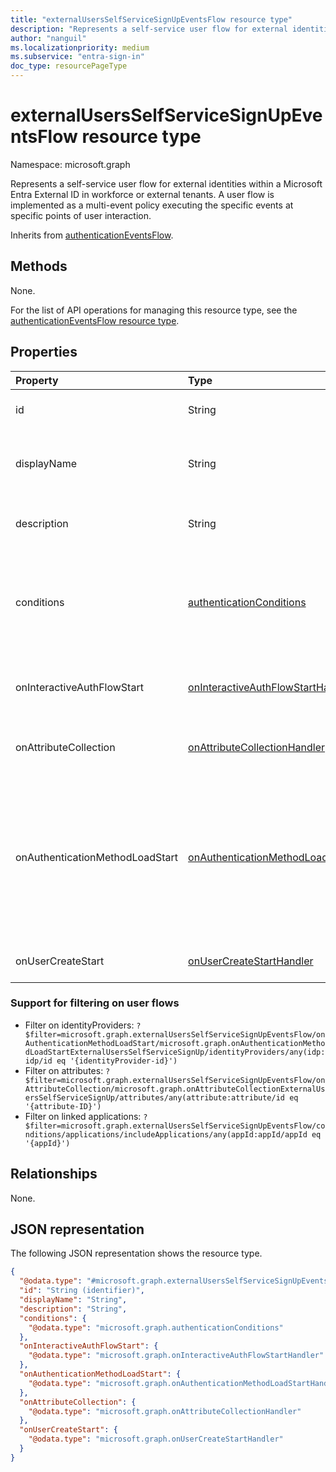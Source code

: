 ```yaml
---
title: "externalUsersSelfServiceSignUpEventsFlow resource type"
description: "Represents a self-service user flow for external identities within a Microsoft Entra External ID in workforce or external tenants."
author: "nanguil"
ms.localizationpriority: medium
ms.subservice: "entra-sign-in"
doc_type: resourcePageType
---
```


# externalUsersSelfServiceSignUpEventsFlow resource type

Namespace: microsoft.graph

Represents a self-service user flow for external identities within a Microsoft Entra External ID in workforce or external tenants. A user flow is implemented as a multi-event policy executing the specific events at specific points of user interaction.

Inherits from [authenticationEventsFlow](../resources/authenticationeventsflow.md).

## Methods
None.

For the list of API operations for managing this resource type, see the [authenticationEventsFlow resource type](../resources/authenticationeventsflow.md).

## Properties

|Property|Type|Description|
|:---|:---|:---|
|id|String|The unique identifier for the entity. Read-only. Inherited from [entity](../resources/entity.md).|
|displayName|String|Required. The display name for the events policy. Must be unique. Inherited from [authenticationEventsFlow](../resources/authenticationeventsflow.md).|
|description|String|Optional. The description of the events policy. Inherited from [authenticationEventsFlow](../resources/authenticationeventsflow.md).|
|conditions|[authenticationConditions](../resources/authenticationconditions.md)|Optional. The conditions representing the context of the authentication request which is used to decide whether the events policy is invoked. Inherited from [authenticationEventsFlow](../resources/authenticationeventsflow.md).|
|onInteractiveAuthFlowStart|[onInteractiveAuthFlowStartHandler](../resources/oninteractiveauthflowstarthandler.md)|Required. The configuration for what to invoke when an authentication flow is ready to be initiated. |
|onAttributeCollection|[onAttributeCollectionHandler](../resources/onattributecollectionhandler.md)|The configuration for what to invoke when attributes are ready to be collected from the user.|
|onAuthenticationMethodLoadStart|[onAuthenticationMethodLoadStartHandler](../resources/onauthenticationmethodloadstarthandler.md)|Required. The configuration for what to invoke when authentication methods are ready to be presented to the user. Must have at least one identity provider linked. <br/><br/> Supports `$filter` (`eq`). See [support for filtering on user flows](#support-for-filtering-on-user-flows) for syntax information. |
|onUserCreateStart|[onUserCreateStartHandler](../resources/onusercreatestarthandler.md)|The configuration for what to invoke during user creation.|

### Support for filtering on user flows

- Filter on identityProviders: `?$filter=microsoft.graph.externalUsersSelfServiceSignUpEventsFlow/onAuthenticationMethodLoadStart/microsoft.graph.onAuthenticationMethodLoadStartExternalUsersSelfServiceSignUp/identityProviders/any(idp:idp/id eq '{identityProvider-id}')`
- Filter on attributes: `?$filter=microsoft.graph.externalUsersSelfServiceSignUpEventsFlow/onAttributeCollection/microsoft.graph.onAttributeCollectionExternalUsersSelfServiceSignUp/attributes/any(attribute:attribute/id eq '{attribute-ID}')`
- Filter on linked applications: `?$filter=microsoft.graph.externalUsersSelfServiceSignUpEventsFlow/conditions/applications/includeApplications/any(appId:appId/appId eq '{appId}')`

## Relationships
None.

## JSON representation
The following JSON representation shows the resource type.
<!-- {
  "blockType": "resource",
  "keyProperty": "id",
  "@odata.type": "microsoft.graph.externalUsersSelfServiceSignUpEventsFlow",
  "baseType": "microsoft.graph.authenticationEventsFlow",
  "openType": false
}
-->
``` json
{
  "@odata.type": "#microsoft.graph.externalUsersSelfServiceSignUpEventsFlow",
  "id": "String (identifier)",
  "displayName": "String",
  "description": "String",
  "conditions": {
    "@odata.type": "microsoft.graph.authenticationConditions"
  },
  "onInteractiveAuthFlowStart": {
    "@odata.type": "microsoft.graph.onInteractiveAuthFlowStartHandler"
  },
  "onAuthenticationMethodLoadStart": {
    "@odata.type": "microsoft.graph.onAuthenticationMethodLoadStartHandler"
  },
  "onAttributeCollection": {
    "@odata.type": "microsoft.graph.onAttributeCollectionHandler"
  },
  "onUserCreateStart": {
    "@odata.type": "microsoft.graph.onUserCreateStartHandler"
  }
}
```

